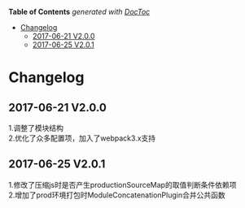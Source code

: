 <!-- START doctoc generated TOC please keep comment here to allow auto update -->
<!-- DON'T EDIT THIS SECTION, INSTEAD RE-RUN doctoc TO UPDATE -->
**Table of Contents**  *generated with [DocToc](https://github.com/thlorenz/doctoc)*

- [Changelog](#changelog)
  - [2017-06-21 V2.0.0](#2017-06-21-v200)
  - [2017-06-25 V2.0.1](#2017-06-25-v201)

<!-- END doctoc generated TOC please keep comment here to allow auto update -->

# Changelog

## 2017-06-21 V2.0.0
1.调整了模块结构  
2.优化了众多配置项，加入了webpack3.x支持

## 2017-06-25 V2.0.1
1.修改了压缩js时是否产生productionSourceMap的取值判断条件依赖项  
2.增加了prod环境打包时ModuleConcatenationPlugin合并公共函数
